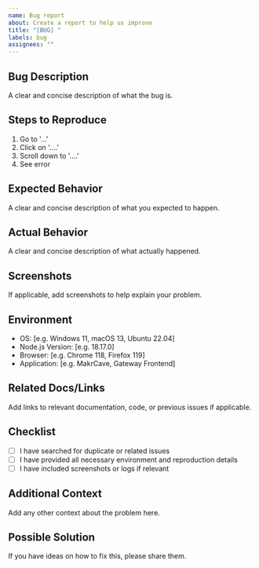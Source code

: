 ```yaml
---
name: Bug report
about: Create a report to help us improve
title: "[BUG] "
labels: bug
assignees: ""
---
```


## Bug Description

A clear and concise description of what the bug is.

## Steps to Reproduce

1. Go to '...'
2. Click on '....'
3. Scroll down to '....'
4. See error

## Expected Behavior

A clear and concise description of what you expected to happen.

## Actual Behavior

A clear and concise description of what actually happened.

## Screenshots

If applicable, add screenshots to help explain your problem.

## Environment

- OS: [e.g. Windows 11, macOS 13, Ubuntu 22.04]
- Node.js Version: [e.g. 18.17.0]
- Browser: [e.g. Chrome 118, Firefox 119]
- Application: [e.g. MakrCave, Gateway Frontend]


## Related Docs/Links

Add links to relevant documentation, code, or previous issues if applicable.

## Checklist
- [ ] I have searched for duplicate or related issues
- [ ] I have provided all necessary environment and reproduction details
- [ ] I have included screenshots or logs if relevant

## Additional Context

Add any other context about the problem here.

## Possible Solution

If you have ideas on how to fix this, please share them.
